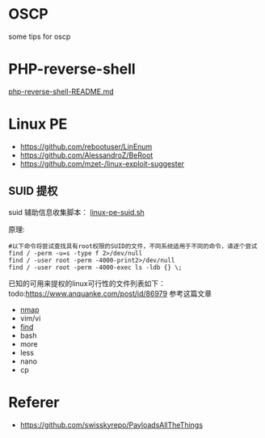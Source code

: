 # OSCP
some tips for oscp
# PHP-reverse-shell
[php-reverse-shell-README.md](https://github.com/Jewel591/OSCP/blob/master/PHP-reverse-shell/README.md)


# Linux PE
- https://github.com/rebootuser/LinEnum
- https://github.com/AlessandroZ/BeRoot
- https://github.com/mzet-/linux-exploit-suggester
## SUID 提权
suid 辅助信息收集脚本：
[linux-pe-suid.sh](https://github.com/Jewel591/OSCP/blob/master/Linux-SUID-PE/linux-pe-suid.sh)

原理:
```
#以下命令将尝试查找具有root权限的SUID的文件，不同系统适用于不同的命令，请逐个尝试
find / -perm -u=s -type f 2>/dev/null
find / -user root -perm -4000-print2>/dev/null
find / -user root -perm -4000-exec ls -ldb {} \;
```
已知的可用来提权的linux可行性的文件列表如下：
todo:https://www.anquanke.com/post/id/86979 参考这篇文章
- [nmap](https://github.com/Jewel591/OSCP/blob/master/Linux-SUID-PE/nmap.md)
- vim/vi
- [find](https://github.com/Jewel591/OSCP/blob/master/Linux-SUID-PE/find.md)
- bash
- more
- less
- nano
- cp

# Referer
- https://github.com/swisskyrepo/PayloadsAllTheThings
